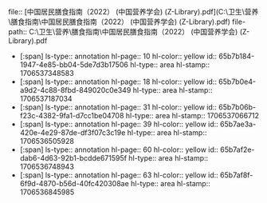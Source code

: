 file:: [中国居民膳食指南（2022） (中国营养学会) (Z-Library).pdf](C:\卫生\营养\膳食指南\中国居民膳食指南（2022） (中国营养学会) (Z-Library).pdf)
file-path:: C:\卫生\营养\膳食指南\中国居民膳食指南（2022） (中国营养学会) (Z-Library).pdf

- [:span]
  ls-type:: annotation
  hl-page:: 10
  hl-color:: yellow
  id:: 65b7b184-1947-4e85-bb04-5de7d3b17506
  hl-type:: area
  hl-stamp:: 1706537348583
- [:span]
  ls-type:: annotation
  hl-page:: 18
  hl-color:: yellow
  id:: 65b7b0e4-a9d2-4c88-8fbd-849020c0e349
  hl-type:: area
  hl-stamp:: 1706537187034
- [:span]
  ls-type:: annotation
  hl-page:: 31
  hl-color:: yellow
  id:: 65b7b06b-f23c-4382-9fa1-d7cc1be04708
  hl-type:: area
  hl-stamp:: 1706537066712
- [:span]
  ls-type:: annotation
  hl-page:: 39
  hl-color:: yellow
  id:: 65b7ae3a-420e-4e29-87de-df3f07c3c19e
  hl-type:: area
  hl-stamp:: 1706536505928
- [:span]
  ls-type:: annotation
  hl-page:: 60
  hl-color:: yellow
  id:: 65b7af2e-dab6-4d63-92b1-bcdde671595f
  hl-type:: area
  hl-stamp:: 1706536748943
- [:span]
  ls-type:: annotation
  hl-page:: 63
  hl-color:: yellow
  id:: 65b7af8f-6f9d-4870-b56d-40fc420308ae
  hl-type:: area
  hl-stamp:: 1706536845985